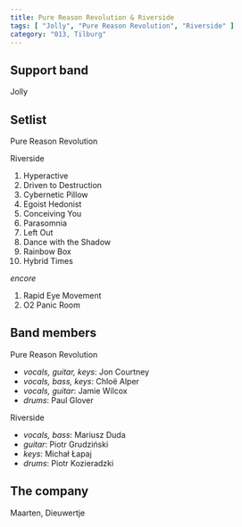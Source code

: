 ```yaml
---
title: Pure Reason Revolution & Riverside
tags: [ "Jolly", "Pure Reason Revolution", "Riverside" ]
category: "013, Tilburg"
---
```

Support band
------------
Jolly

Setlist
-------
Pure Reason Revolution

Riverside

1. Hyperactive
1. Driven to Destruction
1. Cybernetic Pillow
1. Egoist Hedonist
1. Conceiving You
1. Parasomnia
1. Left Out
1. Dance with the Shadow
1. Rainbow Box
1. Hybrid Times

_encore_

1. Rapid Eye Movement
1. O2 Panic Room

Band members
------------
Pure Reason Revolution

* _vocals, guitar, keys_: Jon Courtney
* _vocals, bass, keys_: Chloë Alper
* _vocals, guitar_: Jamie Wilcox
* _drums_: Paul Glover

Riverside

* _vocals, bass_: Mariusz Duda
* _guitar_: Piotr Grudziński
* _keys_: Michał Łapaj
* _drums_: Piotr Kozieradzki

The company
-----------
Maarten, Dieuwertje
